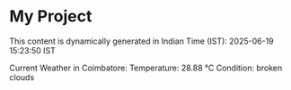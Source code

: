 # My Project

This content is dynamically generated in Indian Time (IST): 2025-06-19 15:23:50 IST


Current Weather in Coimbatore:
Temperature: 28.88 °C
Condition: broken clouds
